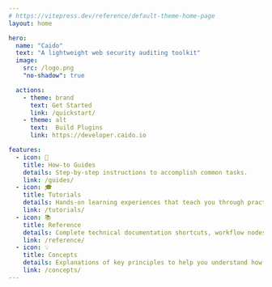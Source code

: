 ```yaml
---
# https://vitepress.dev/reference/default-theme-home-page
layout: home

hero:
  name: "Caido"
  text: "A lightweight web security auditing toolkit"
  image:
    src: /logo.png
    "no-shadow": true

  actions:
    - theme: brand
      text: Get Started
      link: /quickstart/
    - theme: alt
      text:  Build Plugins 
      link: https://developer.caido.io

features:
  - icon: 📖
    title: How-to Guides
    details: Step-by-step instructions to accomplish common tasks.
    link: /guides/
  - icon: 🎓
    title: Tutorials
    details: Hands-on learning experiences that teach you through practical examples.
    link: /tutorials/
  - icon: 📚
    title: Reference
    details: Complete technical documentation shortcuts, workflow nodes, and more for when you need specific details.
    link: /reference/
  - icon: 💡
    title: Concepts
    details: Explanations of key principles to help you understand how it works.
    link: /concepts/
---
```

